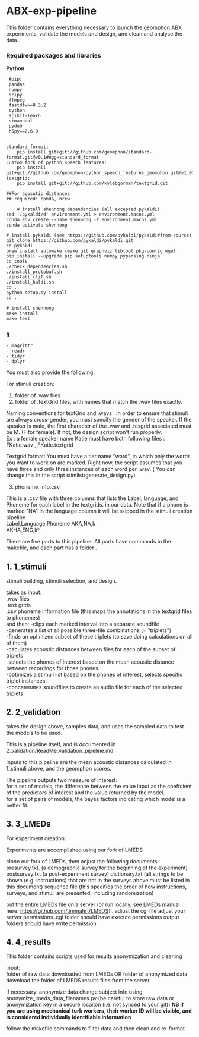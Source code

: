 # ABX-exp-pipeline


This folder contains everything necessary to launch the geomphon ABX experiments, validate the models and design, and clean and analyse the data.


### Required packages and libraries


**Python**

```
 #pip: 
 pandas
 numpy
 scipy 
 ffmpeg
 fastdtw==0.3.2 
 cython
 scikit-learn
 simanneal
 pydub
 h5py==2.6.0


standard_format:
 	pip install git+git://github.com/geomphon/standard-format.git@v0.1#egg=standard_format
Custom fork of python_speech_features:
 	pip install git+git://github.com/geomphon/python_speech_features_geomphon.git@v1.0GEOMPH#egg=python_speech_features
textgrid:   	
	pip install git+git://github.com/kylebgorman/textgrid.git
	
##For acosutic distances
## required: conda, brew 

	# install shennong dependencies (all excepted pykaldi)
sed '/pykaldi/d' environment.yml > environment.macos.yml
conda env create --name shennong -f environment.macos.yml
conda activate shennong

# install pykaldi (see https://github.com/pykaldi/pykaldi#from-source)
git clone https://github.com/pykaldi/pykaldi.git
cd pykaldi
brew install automake cmake git graphviz libtool pkg-config wget
pip install --upgrade pip setuptools numpy pyparsing ninja
cd tools
./check_dependencies.sh
./install_protobuf.sh
./install_clif.sh
./install_kaldi.sh
cd ..
python setup.py install
cd ..

# install shennong
make install
make test
	
```


**R**

```
- magrittr
- readr
- tidyr
- dplyr
```

You must also provide the following: 

For stimuli creation: 
1) folder of .wav files 
2) folder of .textGrid files, with names that match the .wav files exactly. 

Naming conventions for textGrid and .wavs :
		 In order to ensure that stimuli are always cross-gender, you must specify the gender of the speaker.   If the speaker is male, the first character of the .wav and .texgrid associated must be M. (F for female). If not, the design script  won't run properly.   
		 Ex : a female speaker name Katie must have both following files : FKatie.wav , FKatie.textgrid

Textgrid format:  You must have a tier name "word", in which only the words you want to work on are marked. Right now, the script assumes that you have three and only three instances of each word per .wav.  ( You can change this in the script stimlist/generate_design.py)

3) phoneme_info.csv

This is a .csv file with three columns that lists the Label, language, and Phoneme for each label in the textgrids. in our data. Note that if a phone is marked "NA" in the language column it will be skipped in the stimuli creation pipeline  
		Label,Language,Phoneme 
		AKA,NA,k  
		AKHA,ENG,kʰ  



There are five parts to this pipeline.  All parts have commands in the makefile, and each part has a folder . 


## 1. 1_stimuli 
stimuli building, stimuli selection, and design. 

takes as input:  
       .wav files  
       .text grids   
       .csv phoneme information file (this maps the annotations in the textgrid files to phonemes)  
    and then: 
	-clips each marked interval into a separate soundfile  
	-generates a list of all possible three-file combinations (= "triplets")  
	-finds an optimized subset of these triplets (to save doing calculations on all of them)  
	-caculates acoustic distances between files for each of the subset of triplets  
	-selects the phones of interest based on the mean acoustic distance between recordings  for those phones.   
	-optimizes a stimuli list based on the phones of interest, selects specific triplet instances.  
	-concatenates soundfiles to create an audio file for each of the selected triplets  


## 2. 2_validation
takes the design above, samples data, and uses the sampled data to test the models to be used.  

This is a pipeline itself, and is documented in 2_validation/ReadMe_validation_pipeline.md.  

Inputs to this pipeline are the mean acoustic distances calculated in 1_stimuli above, and the geomphon scores.  

The pipeline outputs two measure of interest:  
for a set of models, the difference between the value input as the coeffcient of the predictors of interest and the value returned by the model.  
for a set of pairs of models, the bayes factors indicating which model is a better fit.  



## 3. 3_LMEDs 

For experiment creation: 

Experiments are accomplished using  our fork of LMEDS 

clone our fork of LMEDs, 
then adjust the following documents: 
	presurvey.txt. (a demographic survey for the beginning of the experiment) 
	postsurvey.txt (a post-experiment survey) 
	dictionary.txt (all strings to be shown (e.g. instructions) that are not in the surveys above must be listed in this document) 
	sequence file  (this specifies the order of how instructions, surveys, and stimuli are presented, including randomization) 

put the entire LMEDs file on a server (or run locally, see LMEDs manual here: https://github.com/timmahrt/LMEDS) . 
	adjust the cgi file 
	adjust your server permissions 
		.cgi folder should have execute permissions 
		output folders should have write permission 


## 4. 4_results 
This folder contains scripts used for results anonymization and cleaning 

input:  
  folder of raw data downloaded from LMEDs OR folder of anonymized data 
  download the folder of LMEDS results files from the server 

 if necessary: anonymize data 
	change subject info using anonymize_lmeds_data_filenames.py 
	(be careful to store raw data or anonymization key in a secure locaiton (i.e. not synced to your git)) 
	**NB if you are using mechanical turk workers, their worker ID will be visible, and is considered individually identifiable information** 

follow the makefile commands to filter data and then clean and re-format




